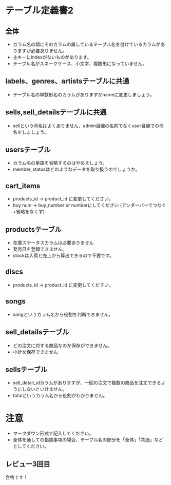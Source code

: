 # テーブル定義書2
## 全体
- カラム名の頭にそのカラムの属しているテーブル名を付けているカラムがありますが必要ありません。
- 主キーにindexがないものがあります。
- テーブル名がスネークケース、小文字、複数形になっていません。

## labels、genres、artistsテーブルに共通
- テーブル名の単数形名のカラムがありますがnameに変更しましょう。

## sells,sell_detailsテーブルに共通
- sellという命名はよくありません、admin目線の名前でなくuser目線での命名をしましょう。

## usersテーブル
- カラム名の単語を省略するのはやめましょう。
- member_statusはどのようなデータを取り扱うのでしょうか。

## cart_items
- products_id → product_id に変更してください。
- buy num → buy_number or numberにしてください (アンダーバーでつなぐ+省略をなくす)

## productsテーブル
- 在庫ステータスカラムは必要ありません
- 発売日を登録できません。
- stockは入荷と売上から算出できるので不要です。

## discs
- products_id → product_id に変更してください。

## songs
- songというカラム名から役割を判断できません。

## sell_detailsテーブル
- どの注文に対する商品なのか保存ができません。
- 小計を保存できません

## sellsテーブル
- sell_detail_idカラムがありますが、一回の注文で複数の商品を注文できるようにしないといけません。
- totalというカラム名から役割がわかりません。

# 注意
* マークダウン形式で記入してください。
* 全体を通しての指摘事項の場合、テーブル名の部分を「全体」「共通」などとしてください。

## レビュー3回目

合格です！
